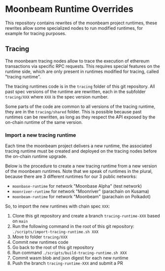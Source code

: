 # Moonbeam Runtime Overrides

This repository contains rewrites of the moonbeam project runtimes, these rewrites allow some specialized nodes to run modified runtimes, for example for tracing purposes.

## Tracing

The moonbeam tracing nodes allow to trace the execution of ethereum transactions via specific RPC requests. This requires special features on the runtime side, which are only present in runtimes modified for tracing, called "tracing runtime".

The tracing runtimes code is in the `tracing` folder of this git repository. All past spec versions of the runtime are rewritten, each in the subfolder `tracing/XXX` where `XXX` is the spec version number.

Some parts of the code are common to all versions of the tracing runtime, they are in the `tracing/shared` folder. This is possible because past runtimes can be rewritten, as long as they respect the API exposed by the on-chain runtime of the same version.

### Import a new tracing runtime

Each time the moonbeam project delivers a new runtime, the associated tracing runtime must be created and deployed on the tracing nodes before the on-chain runtime upgrade.

Below is the procedure to create a new tracing runtime from a new version of the moonbeam runtimes.
Note that we speak of runtimes in the plural, because there are 3 different runtimes for our 3 public networks:

- `moonbase-runtime` for network "Moonbase Alpha" (test network)
- `moonriver-runtime` for network "Moonriver" (parachain on Kusama)
- `moonbeam-runtime` for network "Moonbeam" (parachain on Polkadot)

So, to import the new runtimes with chain spec `XXX`:

1. Clone this git repository and create a branch `tracing-runtime-XXX` based on `main`
1. Run the following command in the root of this git repository: `./scripts/import-tracing-runtime.sh XXX`
1. Move to folder `tracing/XXX`
1. Commit new runtimes code
1. Go back to the root of this git repository
1. Run command `./scripts/build-tracing-runtime.sh XXX`
1. Commit wasm blob and json digest for each new runtime
1. Push the branch `tracing-runtime-XXX` and submit a PR
